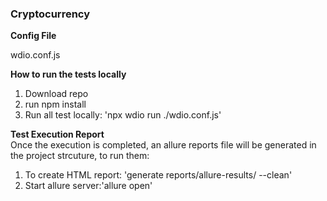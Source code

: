### **Cryptocurrency**

**Config File**

wdio.conf.js

**How to run the tests locally**

1. Download repo
2. run npm install
3. Run all test locally: 'npx wdio run ./wdio.conf.js' 

**Test Execution Report**
<br>Once the execution is completed, an allure reports file will be generated in the project strcuture, to run them:

1. To create HTML report: 'generate reports/allure-results/ --clean'
2. Start allure server:'allure open'

